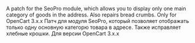 A patch for the SeoPro module, which allows you to display only one main category of goods in the address. Also repairs bread crumbs. Only for OpenCart 3.x.x
Патч для модуля SeoPro, который позволяет отображать только одну основную категорю товара в адресе. Также исправляет хлебные крошки. Для версии OpenCart 3.x.x

